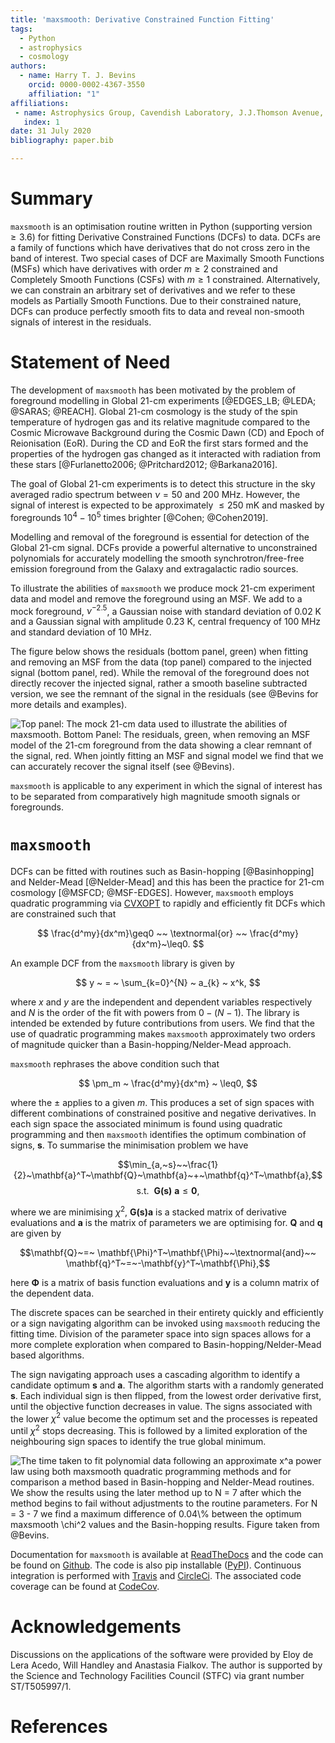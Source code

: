 ```yaml
---
title: 'maxsmooth: Derivative Constrained Function Fitting'
tags:
  - Python
  - astrophysics
  - cosmology
authors:
  - name: Harry T. J. Bevins
    orcid: 0000-0002-4367-3550
    affiliation: "1"
affiliations:
 - name: Astrophysics Group, Cavendish Laboratory, J.J.Thomson Avenue, Cambridge, CB3 0HE, UK
   index: 1
date: 31 July 2020
bibliography: paper.bib

---
```


# Summary

``maxsmooth`` is an optimisation routine written in Python (supporting version $\geq 3.6$)
for fitting Derivative Constrained Functions (DCFs) to data.
DCFs are a family of functions which have derivatives that do not cross
zero in the band of interest. Two special cases of DCF are Maximally Smooth Functions
(MSFs) which have derivatives with order $m \geq 2$ constrained and Completely Smooth
Functions (CSFs) with $m \geq 1$ constrained. Alternatively, we can constrain an
arbitrary set of derivatives and we
refer to these models as Partially Smooth Functions.
Due to their constrained nature, DCFs can produce perfectly smooth fits to
data and reveal non-smooth signals of interest in the residuals.

# Statement of Need

The development of ``maxsmooth`` has been motivated by the problem
of foreground modelling in Global 21-cm experiments [@EDGES_LB; @LEDA; @SARAS; @REACH].
Global 21-cm cosmology is the study of the spin temperature of hydrogen gas and
its relative magnitude compared to the Cosmic Microwave Background
during the Cosmic Dawn (CD) and Epoch of Reionisation (EoR). During the CD and EoR
the first stars formed and the properties of the hydrogen gas
changed as it interacted with radiation from these stars
[@Furlanetto2006; @Pritchard2012; @Barkana2016].

The goal of Global 21-cm experiments is to detect this
structure in the sky averaged radio spectrum between $\nu = 50$ and $200$ MHz.
However, the signal of interest is expected to be approximately $\leq 250$ mK and masked by
foregrounds $10^4 - 10^5$ times brighter [@Cohen; @Cohen2019].

Modelling and removal of the foreground is essential for detection of
the Global 21-cm signal. DCFs provide a powerful alternative to unconstrained
polynomials for accurately modelling the smooth synchrotron/free-free emission
foreground from the Galaxy and extragalactic radio sources.

To illustrate the abilities of ``maxsmooth`` we produce mock
21-cm experiment data and model and remove the foreground using an MSF.
We add to a mock foreground, $\nu^{-2.5}$,
a Gaussian noise with standard deviation of $0.02$ K and a
Gaussian signal with amplitude $0.23$ K, central frequency of $100$ MHz
and standard deviation of $10$ MHz.

The figure below shows the residuals (bottom panel, green) when fitting
and removing an MSF from the data (top panel) compared to the injected signal
(bottom panel, red). While the removal of the foreground does not
directly recover the injected signal, rather a smooth baseline subtracted version,
we see the remnant of the signal in
the residuals (see @Bevins for more details and examples).

![**Top panel:** The mock 21-cm data used to illustrate the abilities of
``maxsmooth``. **Bottom Panel:** The residuals, green, when removing an MSF
model of the 21-cm foreground from the data showing a clear remnant of
the signal, red. When jointly fitting an MSF and signal model we find that
we can accurately recover the signal itself (see @Bevins).](example.png)

``maxsmooth`` is applicable to any experiment in which the signal of interest
has to be separated
from comparatively high magnitude smooth signals or foregrounds.

# ``maxsmooth``

DCFs can be fitted with routines such as Basin-hopping [@Basinhopping] and
Nelder-Mead [@Nelder-Mead] and this has
been the practice for 21-cm cosmology [@MSFCD; @MSF-EDGES].
However, ``maxsmooth`` employs quadratic programming via
[CVXOPT](https://pypi.org/project/cvxopt/) to
rapidly and efficiently fit DCFs which are constrained such that

$$  \frac{d^my}{dx^m}\geq0 ~~ \textnormal{or} ~~ \frac{d^my}{dx^m}~\leq0. $$

An example DCF from the ``maxsmooth`` library is given by

$$ y ~ = ~ \sum_{k=0}^{N} ~ a_{k} ~ x^k, $$

where $x$ and $y$ are the independent and dependent variables respectively and $N$
is the order of the fit with powers from $0 - (N-1)$. The library is intended
be extended by future contributions from users.
We find that the use of quadratic programming makes ``maxsmooth``
approximately two orders of magnitude quicker than a Basin-hopping/Nelder-Mead approach.

``maxsmooth`` rephrases the above condition such that

$$ \pm_m ~ \frac{d^my}{dx^m} ~ \leq0, $$

where the $\pm$ applies to a given $m$. This produces a set of sign spaces
with different combinations of constrained positive and negative derivatives. In each sign space
the associated minimum is found using quadratic programming and then ``maxsmooth``
identifies the optimum combination of signs, $\mathbf{s}$. To
summarise the minimisation problem we have

$$\min_{a,~s}~~\frac{1}{2}~\mathbf{a}^T~\mathbf{Q}~\mathbf{a}~+~\mathbf{q}^T~\mathbf{a},$$
$$\mathrm{s.t.}~~\mathbf{G(s)~a} \leq \mathbf{0},$$

where we are minimising $\chi^2$, $\mathbf{G(s)a}$ is a stacked matrix of derivative evaluations and $\mathbf{a}$
is the matrix of parameters we are optimising for. $\mathbf{Q}$ and $\mathbf{q}$
are given by

$$\mathbf{Q}~=~ \mathbf{\Phi}^T~\mathbf{\Phi}~~\textnormal{and}~~ \mathbf{q}^T~=~-\mathbf{y}^T~\mathbf{\Phi},$$

here $\mathbf{\Phi}$ is a matrix of basis function evaluations and $\mathbf{y}$
is a column matrix of the dependent data.

The discrete spaces can be searched in their entirety quickly and efficiently or
a sign navigating algorithm can be invoked using ``maxsmooth``
reducing the fitting time. Division of the parameter space into
sign spaces allows for a more complete exploration
when compared to Basin-hopping/Nelder-Mead based algorithms.

The sign navigating approach uses a cascading algorithm to identify a candidate
optimum $\mathbf{s}$ and $\mathbf{a}$. The algorithm starts with a randomly generated $\mathbf{s}$. Each
individual sign is then flipped, from the lowest order derivative first, until the
objective function decreases in value. The signs associated with the lower
$\chi^2$ value become the optimum set and the processes is repeated until
$\chi^2$ stops decreasing. This is followed by a limited exploration
of the neighbouring sign spaces to identify the true global minimum.

![The time taken to fit polynomial data following an approximate $x^a$ power law
using both ``maxsmooth`` quadratic programming methods and for comparison a method
based in Basin-hopping and Nelder-Mead routines. We show the results using the later method
up to $N = 7$ after which the method begins to fail without adjustments to the routine parameters.
For $N = 3 - 7$ we find a maximum difference of $0.04\%$ between the optimum ``maxsmooth`` $\chi^2$
values and the Basin-hopping results. Figure taken from @Bevins.](times.png)

Documentation for ``maxsmooth`` is available at [ReadTheDocs](maxsmooth.readthedocs.io/)
and the code can be
found on [Github](https://github.com/htjb/maxsmooth). The code is also pip installable
([PyPI](https://pypi.org/project/maxsmooth/)). Continuous
integration is performed with [Travis](https://travis-ci.com/github/htjb/maxsmooth)
and [CircleCi](https://circleci.com/gh/htjb/maxsmooth). The
associated code coverage can be found at [CodeCov](https://codecov.io/gh/htjb/maxsmooth).

# Acknowledgements

Discussions on the applications of the software were provided by Eloy de Lera Acedo,
Will Handley and Anastasia Fialkov. The author is supported by the Science and
Technology Facilities Council (STFC) via grant number ST/T505997/1.

# References
